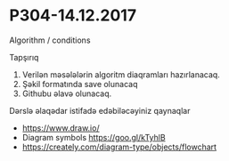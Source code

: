 # P304-14.12.2017

Algorithm / conditions

Tapşırıq

1. Verilən məsələlərin algoritm diaqramları hazırlanacaq.
2. Şəkil formatında save olunacaq
3. Githubu əlavə olunacaq.


Dərslə əlaqədar istifadə edəbiləcəyiniz qaynaqlar

- https://www.draw.io/
- Diagram symbols https://goo.gl/kTyhlB
- https://creately.com/diagram-type/objects/flowchart
